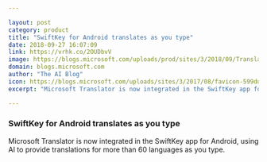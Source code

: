 ```yaml
---

layout: post
category: product
title: "SwiftKey for Android translates as you type"
date: 2018-09-27 16:07:09
link: https://vrhk.co/2OUDbvV
image: https://blogs.microsoft.com/uploads/prod/sites/3/2018/09/Translator-UI-2-1-russian-FB-TW-1200x630.jpg
domain: blogs.microsoft.com
author: "The AI Blog"
icon: https://blogs.microsoft.com/uploads/sites/3/2017/08/favicon-599dd6ab4d63f.jpg
excerpt: "Microsoft Translator is now integrated in the SwiftKey app for Android, using AI to provide translations for more than 60 languages as you type."

---
```


### SwiftKey for Android translates as you type

Microsoft Translator is now integrated in the SwiftKey app for Android, using AI to provide translations for more than 60 languages as you type.